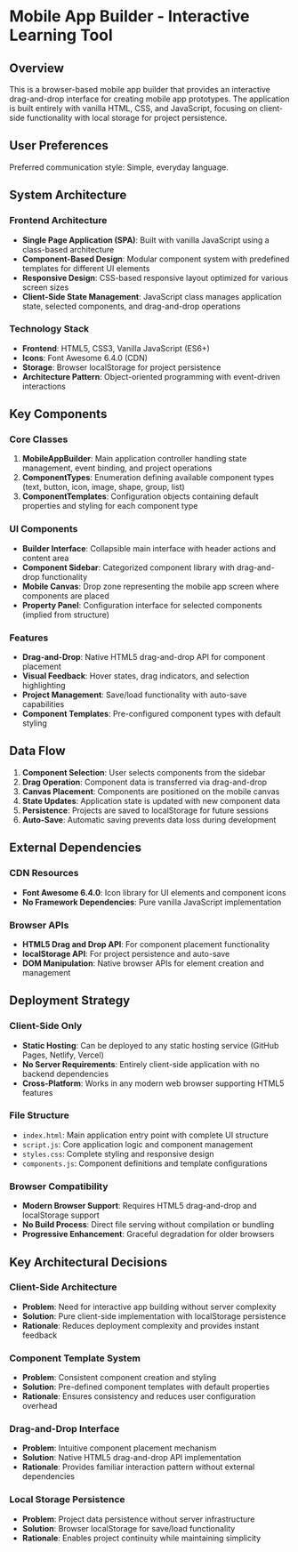# Mobile App Builder - Interactive Learning Tool

## Overview

This is a browser-based mobile app builder that provides an interactive drag-and-drop interface for creating mobile app prototypes. The application is built entirely with vanilla HTML, CSS, and JavaScript, focusing on client-side functionality with local storage for project persistence.

## User Preferences

Preferred communication style: Simple, everyday language.

## System Architecture

### Frontend Architecture
- **Single Page Application (SPA)**: Built with vanilla JavaScript using a class-based architecture
- **Component-Based Design**: Modular component system with predefined templates for different UI elements
- **Responsive Design**: CSS-based responsive layout optimized for various screen sizes
- **Client-Side State Management**: JavaScript class manages application state, selected components, and drag-and-drop operations

### Technology Stack
- **Frontend**: HTML5, CSS3, Vanilla JavaScript (ES6+)
- **Icons**: Font Awesome 6.4.0 (CDN)
- **Storage**: Browser localStorage for project persistence
- **Architecture Pattern**: Object-oriented programming with event-driven interactions

## Key Components

### Core Classes
1. **MobileAppBuilder**: Main application controller handling state management, event binding, and project operations
2. **ComponentTypes**: Enumeration defining available component types (text, button, icon, image, shape, group, list)
3. **ComponentTemplates**: Configuration objects containing default properties and styling for each component type

### UI Components
- **Builder Interface**: Collapsible main interface with header actions and content area
- **Component Sidebar**: Categorized component library with drag-and-drop functionality
- **Mobile Canvas**: Drop zone representing the mobile app screen where components are placed
- **Property Panel**: Configuration interface for selected components (implied from structure)

### Features
- **Drag-and-Drop**: Native HTML5 drag-and-drop API for component placement
- **Visual Feedback**: Hover states, drag indicators, and selection highlighting
- **Project Management**: Save/load functionality with auto-save capabilities
- **Component Templates**: Pre-configured component types with default styling

## Data Flow

1. **Component Selection**: User selects components from the sidebar
2. **Drag Operation**: Component data is transferred via drag-and-drop
3. **Canvas Placement**: Components are positioned on the mobile canvas
4. **State Updates**: Application state is updated with new component data
5. **Persistence**: Projects are saved to localStorage for future sessions
6. **Auto-Save**: Automatic saving prevents data loss during development

## External Dependencies

### CDN Resources
- **Font Awesome 6.4.0**: Icon library for UI elements and component icons
- **No Framework Dependencies**: Pure vanilla JavaScript implementation

### Browser APIs
- **HTML5 Drag and Drop API**: For component placement functionality
- **localStorage API**: For project persistence and auto-save
- **DOM Manipulation**: Native browser APIs for element creation and management

## Deployment Strategy

### Client-Side Only
- **Static Hosting**: Can be deployed to any static hosting service (GitHub Pages, Netlify, Vercel)
- **No Server Requirements**: Entirely client-side application with no backend dependencies
- **Cross-Platform**: Works in any modern web browser supporting HTML5 features

### File Structure
- `index.html`: Main application entry point with complete UI structure
- `script.js`: Core application logic and component management
- `styles.css`: Complete styling and responsive design
- `components.js`: Component definitions and template configurations

### Browser Compatibility
- **Modern Browser Support**: Requires HTML5 drag-and-drop and localStorage support
- **No Build Process**: Direct file serving without compilation or bundling
- **Progressive Enhancement**: Graceful degradation for older browsers

## Key Architectural Decisions

### Client-Side Architecture
- **Problem**: Need for interactive app building without server complexity
- **Solution**: Pure client-side implementation with localStorage persistence
- **Rationale**: Reduces deployment complexity and provides instant feedback

### Component Template System
- **Problem**: Consistent component creation and styling
- **Solution**: Pre-defined component templates with default properties
- **Rationale**: Ensures consistency and reduces user configuration overhead

### Drag-and-Drop Interface
- **Problem**: Intuitive component placement mechanism
- **Solution**: Native HTML5 drag-and-drop API implementation
- **Rationale**: Provides familiar interaction pattern without external dependencies

### Local Storage Persistence
- **Problem**: Project data persistence without server infrastructure
- **Solution**: Browser localStorage for save/load functionality
- **Rationale**: Enables project continuity while maintaining simplicity